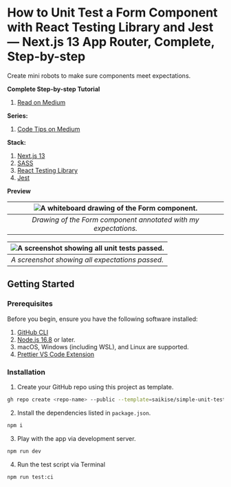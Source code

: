 # How to Unit Test a Form Component with React Testing Library and Jest — Next.js 13 App Router, Complete, Step-by-step

Create mini robots to make sure components meet expectations.

**Complete Step-by-step Tutorial**

1. [Read on Medium](https://medium.com/@saikise/how-to-unit-test-form-component-with-react-testing-library-and-jest-next-js-complete-step-by-step-620867cf6a5f)

**Series:**

1. [Code Tips on Medium](https://medium.com/@saikise/list/code-tips-6efbdbea4e03)

**Stack:**

1. [Next.js 13](https://nextjs.org/docs)
1. [SASS](https://sass-lang.com/)
1. [React Testing Library](https://testing-library.com/docs/react-testing-library/intro/)
1. [Jest](https://jestjs.io/)

**Preview**

| ![A whiteboard drawing of the Form component.](https://github.com/saikise/simple-unit-test-ctwnj/assets/134133636/cfb227e2-1deb-4830-b6d6-b1824badc86d) |
|:--:|
| *Drawing of the Form component annotated with my expectations.* |

| ![A screenshot showing all unit tests passed.](https://github.com/saikise/simple-unit-test-ctwnj/assets/134133636/ce2a7450-d2f2-469a-a2df-fe422e1fe87f) |
|:--:|
| *A screenshot showing all expectations passed.* |

## Getting Started

### Prerequisites

Before you begin, ensure you have the following software installed:

1. [GitHub CLI](https://cli.github.com/manual/installation)
1. [Node.js 16.8](https://nodejs.org/) or later.
1. macOS, Windows (including WSL), and Linux are supported.
1. [Prettier VS Code Extension](https://marketplace.visualstudio.com/items?itemName=esbenp.prettier-vscode)

### Installation

1. Create your GitHub repo using this project as template.

```bash
gh repo create <repo-name> --public --template=saikise/simple-unit-test-ctwnj
```

2. Install the dependencies listed in `package.json`.

```bash
npm i
```

3. Play with the app via development server.

```bash
npm run dev
```

4. Run the test script via Terminal

```bash
npm run test:ci
```
